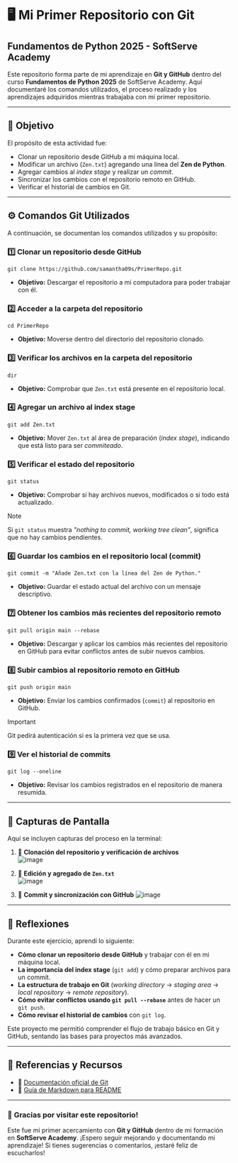 # 🖥️ Mi Primer Repositorio con Git

## Fundamentos de Python 2025 - SoftServe Academy

Este repositorio forma parte de mi aprendizaje en **Git y GitHub** dentro del curso **Fundamentos de Python 2025** de SoftServe Academy. Aquí documentaré los comandos utilizados, el proceso realizado y los aprendizajes adquiridos mientras trabajaba con mi primer repositorio.

---

## 📌 Objetivo

El propósito de esta actividad fue:

- Clonar un repositorio desde GitHub a mi máquina local.
- Modificar un archivo (`Zen.txt`) agregando una línea del **Zen de Python**.
- Agregar cambios al *index stage* y realizar un *commit*.
- Sincronizar los cambios con el repositorio remoto en GitHub.
- Verificar el historial de cambios en Git.

---

## ⚙️ **Comandos Git Utilizados**

A continuación, se documentan los comandos utilizados y su propósito:

### 1️⃣ **Clonar un repositorio desde GitHub**
```
git clone https://github.com/samantha09s/PrimerRepo.git
```
- **Objetivo:** Descargar el repositorio a mi computadora para poder trabajar con él.

### 2️⃣ **Acceder a la carpeta del repositorio**
```
cd PrimerRepo
```
- **Objetivo:** Moverse dentro del directorio del repositorio clonado.

### 3️⃣ **Verificar los archivos en la carpeta del repositorio**
```
dir
```
- **Objetivo:** Comprobar que `Zen.txt` está presente en el repositorio local.

### 4️⃣ **Agregar un archivo al index stage**
```
git add Zen.txt
```
- **Objetivo:** Mover `Zen.txt` al área de preparación (*index stage*), indicando que está listo para ser *commiteado*.

### 5️⃣ **Verificar el estado del repositorio**
```
git status
```
- **Objetivo:** Comprobar si hay archivos nuevos, modificados o si todo está actualizado.

> [!NOTE]
> Si `git status` muestra _"nothing to commit, working tree clean"_, significa que no hay cambios pendientes.

### 6️⃣ **Guardar los cambios en el repositorio local (commit)**
```
git commit -m "Añade Zen.txt con la línea del Zen de Python."
```
- **Objetivo:** Guardar el estado actual del archivo con un mensaje descriptivo.

### 7️⃣ **Obtener los cambios más recientes del repositorio remoto**
```
git pull origin main --rebase
```
- **Objetivo:** Descargar y aplicar los cambios más recientes del repositorio en GitHub para evitar conflictos antes de subir nuevos cambios.

### 8️⃣ **Subir cambios al repositorio remoto en GitHub**
```
git push origin main
```
- **Objetivo:** Enviar los cambios confirmados (`commit`) al repositorio en GitHub.

> [!IMPORTANT]
> Git pedirá autenticación si es la primera vez que se usa.

### 9️⃣ **Ver el historial de commits**
```
git log --oneline
```
- **Objetivo:** Revisar los cambios registrados en el repositorio de manera resumida.  

---

## 📸 Capturas de Pantalla

Aquí se incluyen capturas del proceso en la terminal:

1. 📌 **Clonación del repositorio y verificación de archivos**  
   ![image](https://github.com/user-attachments/assets/e54d90d3-5c37-4c3b-a2a4-11ef2ee4643b)

2. 📌 **Edición y agregado de `Zen.txt`**  
   ![image](https://github.com/user-attachments/assets/4bcab76e-8b99-429c-9315-a7b9e37fb506)

3. 📌 **Commit y sincronización con GitHub**
   ![image](https://github.com/user-attachments/assets/feb53248-877d-477b-af4e-8a28f6849421)

---

## 🎯 **Reflexiones**

Durante este ejercicio, aprendí lo siguiente:

- **Cómo clonar un repositorio desde GitHub** y trabajar con él en mi máquina local.
- **La importancia del index stage** (`git add`) y cómo preparar archivos para un commit.
- **La estructura de trabajo en Git** (_working directory_ → _staging area_ → _local repository_ → _remote repository_).
- **Cómo evitar conflictos usando `git pull --rebase`** antes de hacer un `git push`.
- **Cómo revisar el historial de cambios** con `git log`.

Este proyecto me permitió comprender el flujo de trabajo básico en Git y GitHub, sentando las bases para proyectos más avanzados.

---

## 🔗 Referencias y Recursos

- 📖 [Documentación oficial de Git](https://git-scm.com/doc)
- 📖 [Guía de Markdown para README](https://www.markdownguide.org/basic-syntax/)

---

### 🚀 **Gracias por visitar este repositorio!**
Este fue mi primer acercamiento con **Git y GitHub** dentro de mi formación en **SoftServe Academy**. ¡Espero seguir mejorando y documentando mi aprendizaje! Si tienes sugerencias o comentarios, ¡estaré feliz de escucharlos!
